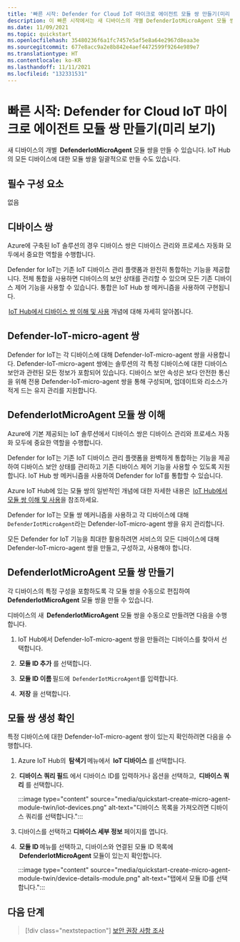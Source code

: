 ```yaml
---
title: '빠른 시작: Defender for Cloud IoT 마이크로 에이전트 모듈 쌍 만들기(미리 보기)'
description: 이 빠른 시작에서는 새 디바이스의 개별 DefenderIotMicroAgent 모듈 쌍을 만드는 방법에 대해 알아봅니다.
ms.date: 11/09/2021
ms.topic: quickstart
ms.openlocfilehash: 35480236f6a1fc7457e5af5e8a64e2967d8eaa3e
ms.sourcegitcommit: 677e8acc9a2e8b842e4aef4472599f9264e989e7
ms.translationtype: HT
ms.contentlocale: ko-KR
ms.lasthandoff: 11/11/2021
ms.locfileid: "132331531"
---
```

# <a name="quickstart-create-a-defender-for-cloud-iot-micro-agent-module-twin-preview"></a>빠른 시작: Defender for Cloud IoT 마이크로 에이전트 모듈 쌍 만들기(미리 보기)

새 디바이스의 개별  **DefenderIotMicroAgent** 모듈 쌍을 만들 수 있습니다. IoT Hub의 모든 디바이스에 대한 모듈 쌍을 일괄적으로 만들 수도 있습니다. 

## <a name="prerequisites"></a>필수 구성 요소

없음

## <a name="device-twins"></a>디바이스 쌍 

Azure에 구축된 IoT 솔루션의 경우 디바이스 쌍은 디바이스 관리와 프로세스 자동화 모두에서 중요한 역할을 수행합니다. 

Defender for IoT는 기존 IoT 디바이스 관리 플랫폼과 완전히 통합하는 기능을 제공합니다. 전체 통합을 사용하면 디바이스의 보안 상태를 관리할 수 있으며 모든 기존 디바이스 제어 기능을 사용할 수 있습니다. 통합은 IoT Hub 쌍 메커니즘을 사용하여 구현됩니다. 

 [IoT Hub에서 디바이스 쌍 이해 및 사용](../../iot-hub/iot-hub-devguide-device-twins.md) 개념에 대해 자세히 알아봅니다. 

## <a name="defender-iot-micro-agent-twins"></a>Defender-IoT-micro-agent 쌍 

Defender for IoT는 각 디바이스에 대해 Defender-IoT-micro-agent 쌍을 사용합니다. Defender-IoT-micro-agent 쌍에는 솔루션의 각 특정 디바이스에 대한 디바이스 보안과 관련된 모든 정보가 포함되어 있습니다. 디바이스 보안 속성은 보다 안전한 통신을 위해 전용 Defender-IoT-micro-agent 쌍을 통해 구성되며, 업데이트와 리소스가 적게 드는 유지 관리를 지원합니다. 

## <a name="understanding-defenderiotmicroagent-module-twins"></a>DefenderIotMicroAgent 모듈 쌍 이해 

Azure에 기본 제공되는 IoT 솔루션에서 디바이스 쌍은 디바이스 관리와 프로세스 자동화 모두에 중요한 역할을 수행합니다.

Defender for IoT는 기존 IoT 디바이스 관리 플랫폼을 완벽하게 통합하는 기능을 제공하여 디바이스 보안 상태를 관리하고 기존 디바이스 제어 기능을 사용할 수 있도록 지원합니다. IoT Hub 쌍 메커니즘을 사용하여 Defender for IoT를 통합할 수 있습니다.  

Azure IoT Hub에 있는 모듈 쌍의 일반적인 개념에 대한 자세한 내용은  [IoT Hub에서 모듈 쌍 이해 및 사용](../../iot-hub/iot-hub-devguide-module-twins.md)을 참조하세요.

Defender for IoT는 모듈 쌍 메커니즘을 사용하고 각 디바이스에 대해 `DefenderIotMicroAgent`라는 Defender-IoT-micro-agent 쌍을 유지 관리합니다. 

모든 Defender for IoT 기능을 최대한 활용하려면 서비스의 모든 디바이스에 대해 Defender-IoT-micro-agent 쌍을 만들고, 구성하고, 사용해야 합니다. 

## <a name="create-defenderiotmicroagent-module-twin"></a>DefenderIotMicroAgent 모듈 쌍 만들기 

각 디바이스의 특정 구성을 포함하도록 각 모듈 쌍을 수동으로 편집하여 **DefenderIotMicroAgent** 모듈 쌍을 만들 수 있습니다. 

디바이스의 새  **DefenderIotMicroAgent** 모듈 쌍을 수동으로 만들려면 다음을 수행합니다. 

1. IoT Hub에서 Defender-IoT-micro-agent 쌍을 만들려는 디바이스를 찾아서 선택합니다. 

1.  **모듈 ID 추가** 를 선택합니다. 

1.  **모듈 ID 이름** 필드에  `DefenderIotMicroAgent`를 입력합니다. 

1.  **저장** 을 선택합니다. 

## <a name="verify-the-creation-of-a-module-twin"></a>모듈 쌍 생성 확인 

특정 디바이스에 대한 Defender-IoT-micro-agent 쌍이 있는지 확인하려면 다음을 수행합니다. 

1. Azure IoT Hub의  **탐색기** 메뉴에서  **IoT 디바이스** 를 선택합니다. 

1.  **디바이스 쿼리 필드** 에서 디바이스 ID를 입력하거나 옵션을 선택하고,  **디바이스 쿼리** 를 선택합니다.  

    :::image type="content" source="media/quickstart-create-micro-agent-module-twin/iot-devices.png" alt-text="디바이스 목록을 가져오려면 디바이스 쿼리를 선택합니다.":::

1. 디바이스를 선택하고 **디바이스 세부 정보** 페이지를 엽니다. 

1.  **모듈 ID** 메뉴를 선택하고, 디바이스와 연결된 모듈 ID 목록에  **DefenderIotMicroAgent** 모듈이 있는지 확인합니다.  

    :::image type="content" source="media/quickstart-create-micro-agent-module-twin/device-details-module.png" alt-text="탭에서 모듈 ID를 선택합니다.":::

## <a name="next-steps"></a>다음 단계 

> [!div class="nextstepaction"]
> [보안 권장 사항 조사](quickstart-investigate-security-recommendations.md)
